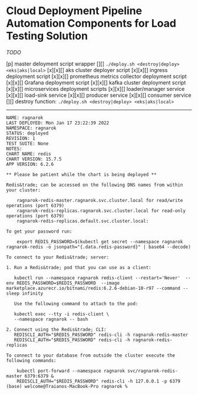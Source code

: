 # Cloud Deployment Pipeline Automation Components for Load Testing Solution

*TODO*

[p] master deloyment script wrapper 
 [][] `./deploy.sh <destroy|deploy> <eks|aks|local>`
 [x][x][] aks cluster deployer script
 [x][x][] ingress deployment script
 [x][x][] prometheus metrics collector deployment script
 [x][x][] Grafana deployment script
 [x][x][] kafka cluster deployment script
 [x][x][] microservices deployment scripts
  [x][x][] loader/manager service
  [x][x][] load-sink service
  [x][x][] producer service
  [x][x][] consumer service
 [][] destroy function: `./deploy.sh <destroy|deploy> <eks|aks|local>`



---



```
NAME: ragnarok
LAST DEPLOYED: Mon Jan 17 23:22:39 2022
NAMESPACE: ragnarok
STATUS: deployed
REVISION: 1
TEST SUITE: None
NOTES:
CHART NAME: redis
CHART VERSION: 15.7.5
APP VERSION: 6.2.6

** Please be patient while the chart is being deployed **

Redis&trade; can be accessed on the following DNS names from within your cluster:

    ragnarok-redis-master.ragnarok.svc.cluster.local for read/write operations (port 6379)
    ragnarok-redis-replicas.ragnarok.svc.cluster.local for read-only operations (port 6379)
    ragnarok-redis-replicas.default.svc.cluster.local:

To get your password run:

    export REDIS_PASSWORD=$(kubectl get secret --namespace ragnarok ragnarok-redis -o jsonpath="{.data.redis-password}" | base64 --decode)

To connect to your Redis&trade; server:

1. Run a Redis&trade; pod that you can use as a client:

   kubectl run --namespace ragnarok redis-client --restart='Never'  --env REDIS_PASSWORD=$REDIS_PASSWORD  --image marketplace.azurecr.io/bitnami/redis:6.2.6-debian-10-r97 --command -- sleep infinity

   Use the following command to attach to the pod:

   kubectl exec --tty -i redis-client \
   --namespace ragnarok -- bash

2. Connect using the Redis&trade; CLI:
   REDISCLI_AUTH="$REDIS_PASSWORD" redis-cli -h ragnarok-redis-master
   REDISCLI_AUTH="$REDIS_PASSWORD" redis-cli -h ragnarok-redis-replicas

To connect to your database from outside the cluster execute the following commands:

    kubectl port-forward --namespace ragnarok svc/ragnarok-redis-master 6379:6379 &
    REDISCLI_AUTH="$REDIS_PASSWORD" redis-cli -h 127.0.0.1 -p 6379
(base) welcome@Traianos-MacBook-Pro ragnarok % 



```


